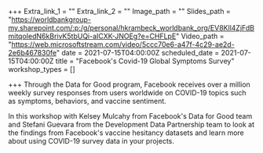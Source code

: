 +++
Extra_link_1 = ""
Extra_link_2 = ""
Image_path = ""
Slides_path = "https://worldbankgroup-my.sharepoint.com/:p:/g/personal/hkrambeck_worldbank_org/EV8Kll4ZjFdBmitqoIedN6kBrivK5tbUQi-aICXK-JNOEg?e=CHFLpE"
Video_path = "https://web.microsoftstream.com/video/5ccc70e6-a47f-4c29-ae2d-2e6b467830fe"
date = 2021-07-15T04:00:00Z
scheduled_date = 2021-07-15T04:00:00Z
title = "Facebook's Covid-19 Global Symptoms Survey"
workshop_types = []

+++
Through the Data for Good program, Facebook receives over a million weekly survey responses from users worldwide on COVID-19 topics such as symptoms, behaviors, and vaccine sentiment.

In this workshop with Kelsey Mulcahy from Facebook's Data for Good team and Stefani Guevara from the Development Data Partnership team to look at the findings from Facebook's vaccine hesitancy datasets and learn more about using COVID-19 survey data in your projects.